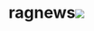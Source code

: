 # ragnews![](https://github.com/Jamesduongrx/ragnews/blob/main/.github/workflows/tests.yml/badge.svg)
